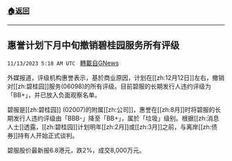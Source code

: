 ###  [:house:返回](README.md)
---


## 惠誉计划下月中旬撤销碧桂园服务所有评级
`11/13/2023 5:18 AM UTC ` [轉載自GNews](https://gnews.org/articles/1969539)

外媒报道，评级机构惠誉表示，基於商业原因，计划在[[zh:12月12日]]左右，撤销对[[zh:碧桂园]]服务(06098)的所有评级。目前碧服的长期发行人违约评级为「BB+」，并已放入负面观察名单。

碧服是[[zh:碧桂园]] (02007)的附属[[zh:公司]]，惠誉在[[zh:8月]]时将碧服的长期发行人违约评级由「BBB-」降至「BB+」，属於「垃圾」级别。根据[[zh:消息人士]]透露，[[zh:碧桂园]]计划明年[[zh:2月]]或[[zh:3月]]之前，与离岸[[zh:债券]]持有人开始正式谈判。

碧服股价最新报6.8港元，跌2%，成交8,000万元。
